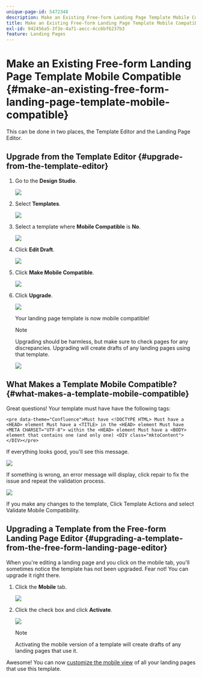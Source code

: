```yaml
---
unique-page-id: 5472348
description: Make an Existing Free-form Landing Page Template Mobile Compatible - Marketo Docs - Product Documentation
title: Make an Existing Free-form Landing Page Template Mobile Compatible
exl-id: 942456a5-3f3e-4a71-aecc-4cc6bf6237b3
feature: Landing Pages
---
```

# Make an Existing Free-form Landing Page Template Mobile Compatible {#make-an-existing-free-form-landing-page-template-mobile-compatible}

This can be done in two places, the Template Editor and the Landing Page Editor.  

## Upgrade from the Template Editor {#upgrade-from-the-template-editor}

1. Go to the **Design Studio**.

   ![](assets/designstudio-1.png)

1. Select **Templates**.

   ![](assets/image2015-1-22-20-3a20-3a2.png)

1. Select a template where **Mobile Compatible** is **No**.

   ![](assets/image2015-1-22-20-3a22-3a24.png)

1. Click **Edit Draft**.

   ![](assets/image2015-1-22-20-3a25-3a36.png)

1. Click **Make Mobile Compatible**.

   ![](assets/image2015-1-22-20-3a30-3a33.png)

1. Click **Upgrade**.

   ![](assets/image2015-1-22-20-3a32-3a45.png)

   Your landing page template is now mobile compatible!

   >[!NOTE]
   >
   >Upgrading should be harmless, but make sure to check pages for any discrepancies. Upgrading will create drafts of any landing pages using that template.

   ![](assets/image2015-1-22-20-3a36-3a43.png)

## What Makes a Template Mobile Compatible? {#what-makes-a-template-mobile-compatible}

   Great questions! Your template must have have the following tags:

   `<pre data-theme="Confluence">Must have <!DOCTYPE HTML> Must have a <HEAD> element Must have a <TITLE> in the <HEAD> element Must have <META CHARSET="UTF-8"> within the <HEAD> element Must have a <BODY> element that contains one (and only one) <DIV class="mktoContent"></DIV></pre>`  

   If everything looks good, you'll see this message.

   ![](assets/image2015-1-22-20-3a41-3a31.png)

   If something is wrong, an error message will display, click repair to fix the issue and repeat the validation process.

   ![](assets/image2015-1-22-20-3a43-3a20.png)

If you make any changes to the template, Click Template Actions and select Validate Mobile Compatibility.

## Upgrading a Template from the Free-form Landing Page Editor {#upgrading-a-template-from-the-free-form-landing-page-editor}

When you're editing a landing page and you click on the mobile tab, you'll sometimes notice the template has not been upgraded. Fear not! You can upgrade it right there.

1. Click the **Mobile** tab.

   ![](assets/image2015-1-22-20-3a48-3a19.png)

1. Click the check box and click **Activate**.

   ![](assets/image2015-1-22-20-3a49-3a34.png)

   >[!NOTE]
   >
   >Activating the mobile version of a template will create drafts of any landing pages that use it.

Awesome! You can now [customize the mobile view](/help/marketo/product-docs/demand-generation/landing-pages/free-form-landing-pages/customize-mobile-view-for-your-free-form-landing-page.md) of all your landing pages that use this template.
